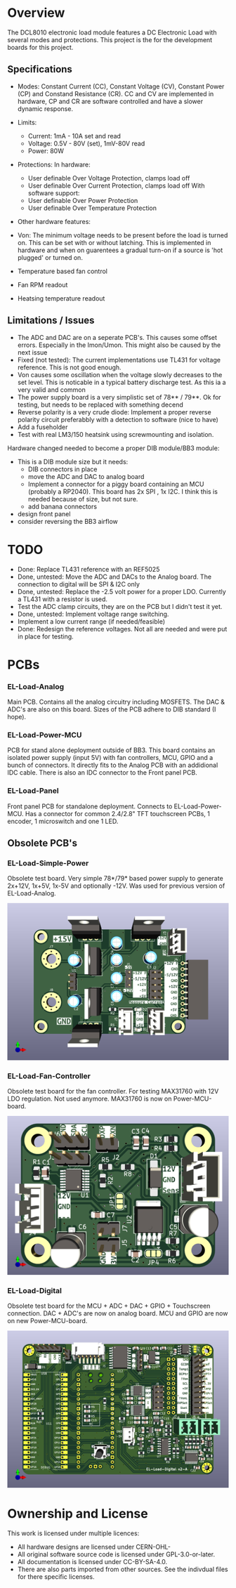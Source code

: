 <!--
SPDX-FileCopyrightText: 2023 Jan Nieuwstad <jan.sources@nieuwstad.net>

SPDX-License-Identifier: CC-BY-SA-4.0
-->


# Overview

The DCL8010 electronic load module features a DC Electronic Load with several modes and protections.
This project is the for the development boards for this project.

## Specifications

* Modes: Constant Current (CC), Constant Voltage (CV), Constant Power (CP) and Constand Resistance (CR). CC and CV are implemented in hardware, CP and CR are software controlled and have a slower dynamic response.
* Limits:
  * Current: 1mA - 10A set and read
  * Voltage: 0.5V - 80V (set), 1mV-80V read
  * Power: 80W

* Protections:
In hardware:
  * User definable Over Voltage Protection, clamps load off 
  * User definable Over Current Protection, clamps load off
With software support:
  * User definable Over Power Protection
  * User definable Over Temperature Protection

* Other hardware features:
 * Von: The minimum voltage needs to be present before the load is turned on. This can be set with or without latching. This is implemented in hardware and when on guarentees a gradual turn-on if a source is 'hot plugged' or turned on. 
 * Temperature based fan control
 * Fan RPM readout
 * Heatsing temperature readout

## Limitations / Issues

* The ADC and DAC are on a seperate PCB's. This causes some offset errors. Especially in the Imon/Umon. This might also be caused by the next issue
* Fixed (not tested): The current implementations use TL431 for voltage reference. This is not good enough. 
* Von causes some oscillation when the voltage slowly decreases to the set level. This is noticable in a typical battery discharge test. As this ia a very valid and common
* The power supply board is a very simplistic set of 78** / 79**. Ok for testing, but needs to be replaced with something decend
* Reverse polarity is a very crude diode: Implement a proper reverse polarity circuit preferabbly with a detection to software (nice to have)
* Add a fuseholder
* Test with real LM3/150 heatsink using screwmounting and isolation.


Hardware changed needed to become a proper DIB module/BB3 module:

* This is a DIB module size but it needs:
  * DIB connectors in place
  * move the ADC and DAC to analog board
  * Implement a connector for a piggy board containing an MCU (probably a RP2040). This board has 2x SPI , 1x I2C. I think this is needed because of size, but not sure.
  * add banana connectors 
* design front panel
* consider reversing the BB3 airflow 

# TODO

* Done: Replace TL431 reference with an REF5025
* Done, untested: Move the ADC and DACs to the Analog board. The connection to digital will be SPI & I2C only
* Done, untested: Replace the -2.5 volt power for a proper LDO. Currently a TL431 with a resistor is used.
* Test the ADC clamp circuits, they are on the PCB but I didn't test it yet.
* Done, untested: Implement voltage range switching. 
* Implement a low current range (if needed/feasible)
* Done: Redesign the reference voltages. Not all are needed and were put in place for testing. 

# PCBs

### EL-Load-Analog
Main PCB. Contains all the analog circuitry including MOSFETS. The DAC & ADC's are also on this board. Sizes of the PCB adhere to DIB standard (I hope).

### EL-Load-Power-MCU
PCB for stand alone deployment outside of BB3. This board contains an isolated power supply (input 5V) with fan controllers, MCU, GPIO and a bunch of connectors. 
It directly fits to the Analog PCB with an addidional IDC cable. There is also an IDC connector to the Front panel PCB.

### EL-Load-Panel
Front panel PCB for standalone deployment. Connects to EL-Load-Power-MCU. Has a connector for common 2.4/2.8" TFT touchscreen PCBs, 1 encoder, 1 microswitch and one 1 LED.

## Obsolete PCB's

### EL-Load-Simple-Power
Obsolete test board. Very simple 78*/79* based power supply to generate 2x+12V, 1x+5V, 1x-5V and optionally -12V. Was used for previous version of EL-Load-Analog.

![EL-Load-Simple-Power](EL-Load-Simple-Power/EL-Load-Simple-Power.png)

### EL-Load-Fan-Controller
Obsolete test board for the fan controller. For testing MAX31760 with 12V LDO regulation. Not used anymore. MAX31760 is now on Power-MCU-board.

![EL-Load-Fan-Controller](EL-Load-Fan-Controller/EL-Load-Fan-Controller.png)

### EL-Load-Digital
Obsolete test board for the MCU + ADC + DAC + GPIO + Touchscreen connection. DAC + ADC's are now on analog board. MCU and GPIO are now on new Power-MCU-board.

![EL-Load-Digital](EL-Load-Digital/EL-Load-Digital.png)

# Ownership and License

This work is licensed under multiple licences:
 * All hardware designs are licensed under CERN-OHL-
 * All original software source code is licensed under GPL-3.0-or-later.
 * All documentation is licensed under CC-BY-SA-4.0.
 * There are also parts imported from other sources. See the indivdual files for there specific licenses.

